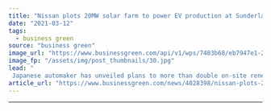 ```yaml
---
title: "Nissan plots 20MW solar farm to power EV production at Sunderland plant"
date: "2021-03-12"
tags: 
  - business green
source: "business green"
image_url: "https://www.businessgreen.com/api/v1/wps/7483b68/eb7947e1-2e66-4d97-beb8-853cda28490e/4/NMUK-renewables-2-185x114.jpg"
image_fp: "/assets/img/post_thumbnails/30.jpg"
lead: "
 Japanese automaker has unveiled plans to more than double on-site renewables capacity at its flagship plant in North-East England ..."
article_url: "https://www.businessgreen.com/news/4028398/nissan-plots-20mw-solar-farm-power-ev-production-sunderland-plant"
---
```


---
